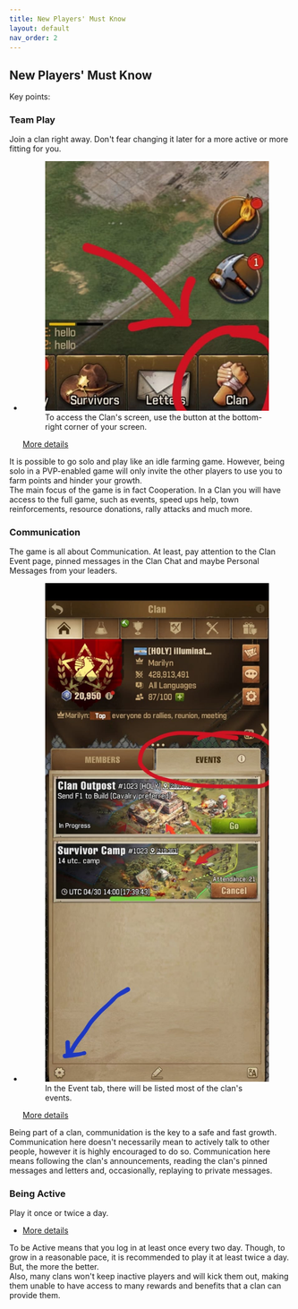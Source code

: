 ```yaml
---
title: New Players' Must Know
layout: default
nav_order: 2
---
```


<h2>New Players' Must Know</h2>
<p>Key points:</p>
<div>
  <div class="card">
    <div class="card-body">
      <h3 class="card-title">Team Play</h3>
      <p class="card-text sumup">Join a clan right away. Don't fear changing it later for a more active or more fitting
        for you.</p>
      <ul class="list-group list-group-flush">
        <li class="list-group-item">
          <figure class="figure">
            <img src="assets/clan-button.jpeg" class="figure-img img-fluid"
              alt="Clan button is located at the bottom-right corner of your screen">
            <figcaption class="figure-caption">To access the Clan's screen, use the button at the bottom-right corner of
              your screen.</figcaption>
          </figure>
          <a data-bs-toggle="collapse" href="#team-play" role="button" aria-expanded="false" aria-controls="team-play">
            More details
          </a>
        </li>
      </ul>
      <div class="card-footer details collapse" id="team-play">
        It is possible to go solo and play like an idle farming game. However, being solo in a PVP-enabled game will
        only
        invite
        the other players to use you to farm points and hinder your growth.<br>
        The main focus of the game is in fact Cooperation. In a Clan you will have access to the full game, such as
        events,
        speed
        ups help, town reinforcements, resource donations, rally attacks and much more.
      </div>
    </div>
  </div>
  <div class="card">
    <div class="card-body">
      <h3>Communication</h3>
      <p class="card-text sumup">
        The game is all about Communication. At least, pay attention to the Clan Event page, pinned messages in the
        Clan Chat and maybe Personal Messages from your leaders.
      </p>
    </div>
    <ul class="list-group list-group-flush">
      <li class="list-group-item">
        <figure class="figure">
          <img src="assets/clan-event-screen.jpeg" class="figure-img img-fluid"
            alt="In the overview Clan screen, there is an 'Event' tab.">
          <figcaption class="figure-caption">In the Event tab, there will be listed most of the clan's events.
          </figcaption>
        </figure>
        <a data-bs-toggle="collapse" href="#communication" role="button" aria-expanded="false"
          aria-controls="communication">
          More details
        </a>
      </li>
    </ul>
    <div class="card-footer details collapse" id="communication">
      Being part of a clan, communidation is the key to a safe and fast growth.<br>
      Communication here doesn't necessarily mean to actively talk to other people, however it is highly
      encouraged
      to do
      so.
      Communication here means following the clan's announcements, reading the clan's pinned messages and letters
      and,
      occasionally,
      replaying to private messages.
    </div>
  </div>
  <div class="card">
    <div class="card-body">
      <h3>Being Active</h3>
      <p class="card-text sumup">
        Play it once or twice a day.
      </p>
    </div>
    <ul class="list-group list-group-flush">
      <li class="list-group-item">
        <a data-bs-toggle="collapse" href="#being-active" role="button" aria-expanded="false"
          aria-controls="being-active">
          More details
        </a>
      </li>
    </ul>
    <div class="card-footer details collapse" id="being-active">
      To be Active means that you log in at least once every two day. Though, to grow in a reasonable pace, it is
      recommended to play it at least twice a day. But, the more the better.<br>
      Also, many clans won't keep inactive players and will kick them out, making them unable to have access to
      many
      rewards and benefits that a clan can provide them.
    </div>
  </div>
</div>

<link href="https://cdn.jsdelivr.net/npm/bootstrap@5.3.3/dist/css/bootstrap.min.css" rel="stylesheet">
<script src="https://cdn.jsdelivr.net/npm/bootstrap@5.3.3/dist/js/bootstrap.bundle.min.js"></script>